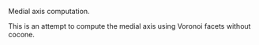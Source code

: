 Medial axis computation.

This is an attempt to compute the medial axis using Voronoi facets without
cocone.
